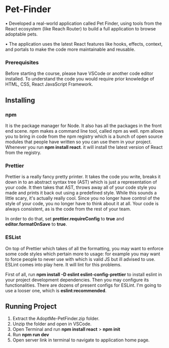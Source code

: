 # Pet-Finder

• Developed a real-world application called Pet Finder, using tools from the React ecosystem (like Reach Router) to build a full application to browse adoptable pets.

• The application uses the latest React features like hooks, effects, context, and portals to make the code more maintainable and reusable.

### Prerequisites

Before starting the course, please have VSCode or another code editor installed.
To understand the code you would require prior knowledge of HTML, CSS, React JavaScript Framework.

## Installing

### npm

It is the package manager for Node. It also has all the packages in the front end scene. npm makes a command line tool, called npm as well. npm allows you to bring in code from the npm registry which is a bunch of open source modules that people have written so you can use them in your project. Whenever you run **npm install react**. it will install the latest version of React from the registry.

### Prettier

Prettier is a really fancy pretty printer. It takes the code you write, breaks it down in to an abstract syntax tree (AST) which is just a representation of your code. It then takes that AST, throws away all of your code style you made and prints it back out using a predefined style. While this sounds a little scary, it's actually really cool. Since you no longer have control of the style of your code, you no longer have to think about it at all. Your code is always consistent, as is the code from the rest of your team. 

In order to do that, set **prettier.requireConfig** to **true** and **editor.formatOnSave** to **true**.

### ESList

On top of Prettier which takes of all the formatting, you may want to enforce some code styles which pertain more to usage: for example you may want to force people to never use with which is valid JS but ill advised to use. ESLint comes into play here. It will lint for this problems.

First of all, run **npm install -D eslint eslint-config-prettier** to install eslint in your project development dependencies. Then you may configure its functionalities.
There are dozens of present configs for ESLint. I'm going to use a looser one, which is **eslint:recommended**.

## Running Project

1) Extract the AdoptMe-PetFinder.zip folder. 
2) Unzip the folder and open in VSCode.
3) Open Terminal and run **npm install react** > **npm init**
4) Run **npm run dev**
5) Open server link in terminal to navigate to application home page.

